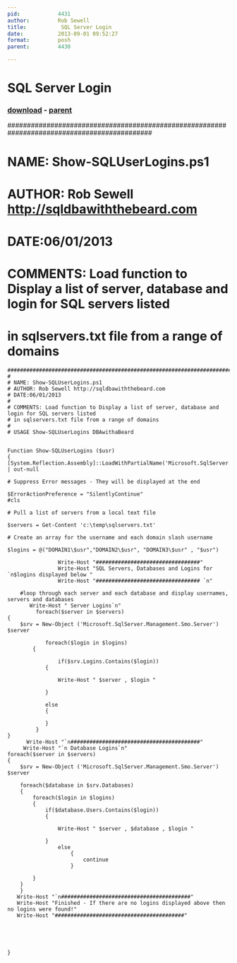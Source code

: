 ```yaml
---
pid:            4431
author:         Rob Sewell
title:           SQL Server Login
date:           2013-09-01 09:52:27
format:         posh
parent:         4430

---
```


#  SQL Server Login

### [download](Scripts\4431.ps1) - [parent](Scripts\4430.md)

#############################################################################################
#
# NAME: Show-SQLUserLogins.ps1
# AUTHOR: Rob Sewell http://sqldbawiththebeard.com
# DATE:06/01/2013
#
# COMMENTS: Load function to Display a list of server, database and login for SQL servers listed 
# in sqlservers.txt file from a range of domains

```posh
#############################################################################################
#
# NAME: Show-SQLUserLogins.ps1
# AUTHOR: Rob Sewell http://sqldbawiththebeard.com
# DATE:06/01/2013
#
# COMMENTS: Load function to Display a list of server, database and login for SQL servers listed 
# in sqlservers.txt file from a range of domains
#
# USAGE Show-SQLUserLogins DBAwithaBeard


Function Show-SQLUserLogins ($usr)
{
[System.Reflection.Assembly]::LoadWithPartialName('Microsoft.SqlServer.SMO') | out-null

# Suppress Error messages - They will be displayed at the end

$ErrorActionPreference = "SilentlyContinue"
#cls

# Pull a list of servers from a local text file

$servers = Get-Content 'c:\temp\sqlservers.txt'

# Create an array for the username and each domain slash username

$logins = @("DOMAIN1\$usr","DOMAIN2\$usr", "DOMAIN3\$usr" , "$usr")

				Write-Host "#################################" 
                Write-Host "SQL Servers, Databases and Logins for `n$logins displayed below " 
                Write-Host "################################# `n" 

	#loop through each server and each database and display usernames, servers and databases
       Write-Host " Server Logins`n"
         foreach($server in $servers)
{
    $srv = New-Object ('Microsoft.SqlServer.Management.Smo.Server') $server
    
    		foreach($login in $logins)
		{
    
    			if($srv.Logins.Contains($login))
			{

                Write-Host " $server , $login " 

			}
            
            else
            {

            }
         }
}
      Write-Host "`n#########################################"
     Write-Host "`n Database Logins`n"               
foreach($server in $servers)
{
	$srv = New-Object ('Microsoft.SqlServer.Management.Smo.Server') $server
    
	foreach($database in $srv.Databases)
	{
		foreach($login in $logins)
		{
			if($database.Users.Contains($login))
			{

                Write-Host " $server , $database , $login " 

			}
                else
                    {
                        continue
                    }   
           
		}
	}
    }
   Write-Host "`n#########################################"
   Write-Host "Finished - If there are no logins displayed above then no logins were found!"    
   Write-Host "#########################################" 





}
```
